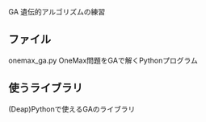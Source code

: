GA 遺伝的アルゴリズムの練習

## ファイル
onemax_ga.py OneMax問題をGAで解くPythonプログラム

## 使うライブラリ
(Deap)Pythonで使えるGAのライブラリ
